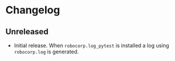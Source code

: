 # Changelog

## Unreleased

- Initial release. When `robocorp.log_pytest` is installed a log using `robocorp.log`
  is generated.
